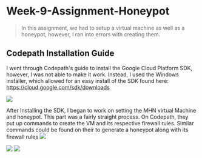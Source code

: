 # Week-9-Assignment-Honeypot
> In this assignment, we had to setup a virtual machine as well as a honeypot, however, I ran into errors with creating them.
## Codepath Installation Guide

I went through Codepath's guide to install the Google Cloud Platform SDK, however, I was not able to make it work. Instead, I used the Windows installer, which allowed for an easy install of the SDK found here: https://cloud.google.com/sdk/downloads

<img src="https://i.imgur.com/y5ofYr4.png"/>

After Installing the SDK, I began to work on setting the MHN virtual Machine and honeypot. This part was a fairly straight process. On Codepath, they put up commands to create the VM and its respective firewall rules. Similar commands could be found on their to generate a honeypot along with its firewall rules
<img src="https://i.imgur.com/T5QwVRP.png?1"/>

<img src="https://i.imgur.com/RO3b0go.png?1"/>

<img src="https://i.imgur.com/bXPQRkV.gif"/>
